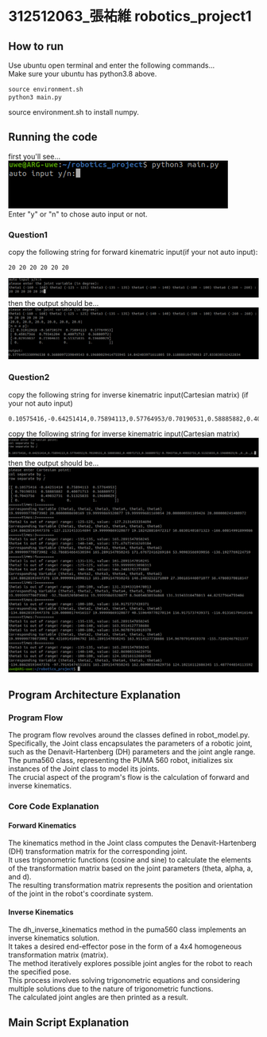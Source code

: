# 312512063_張祐維 robotics_project1
## How to run
Use ubuntu open terminal and enter the following commands... \
Make sure your ubuntu has python3.8 above.
```
source environment.sh
python3 main.py
```
source environment.sh to install numpy.
## Running the code
first you'll see... \
<img src="./images/auto_input.png"/> \
Enter "y" or "n" to chose auto input or not.
### Question1
copy the following string for forward kinematric input(if your not auto input):
```
20 20 20 20 20 20
```
<img src="./images/q1_input.png"/> \
then the output should be... \
<img src="./images/q1_output.png"/>
### Question2
copy the following string for inverse kinematric input(Cartesian matrix) (if your not auto input)
```
0.10575416,-0.64251414,0.75894113,0.57764953/0.70190531,0.58885882,0.40071713,0.36880972/-0.7043756,0.49032731,0.51325835,0.19680029/0.,0.,0.,1.
```
copy the following string for inverse kinematric input(Cartesian matrix) \
<img src="./images/q2_input.png"/> \
then the output should be... \
<img src="./images/q2_output.png"/>

## Program Architecture Explanation
### Program Flow
The program flow revolves around the classes defined in robot_model.py. \
Specifically, the Joint class encapsulates the parameters of a robotic joint, such as the Denavit-Hartenberg (DH) parameters and the joint angle range. \
The puma560 class, representing the PUMA 560 robot, initializes six instances of the Joint class to model its joints. \
The crucial aspect of the program's flow is the calculation of forward and inverse kinematics.

### Core Code Explanation
#### Forward Kinematics
The kinematics method in the Joint class computes the Denavit-Hartenberg (DH) transformation matrix for the corresponding joint. \
It uses trigonometric functions (cosine and sine) to calculate the elements of the transformation matrix based on the joint parameters (theta, alpha, a, and d). \
The resulting transformation matrix represents the position and orientation of the joint in the robot's coordinate system.

#### Inverse Kinematics
The dh_inverse_kinematics method in the puma560 class implements an inverse kinematics solution. \
It takes a desired end-effector pose in the form of a 4x4 homogeneous transformation matrix (matrix). \
The method iteratively explores possible joint angles for the robot to reach the specified pose. \
This process involves solving trigonometric equations and considering multiple solutions due to the nature of trigonometric functions. \
The calculated joint angles are then printed as a result.

## Main Script Explanation
